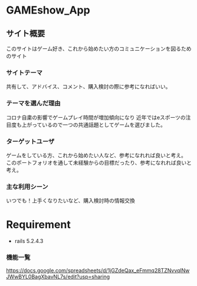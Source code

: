 # GAMEshow_App

## サイト概要
このサイトはゲーム好き、これから始めたい方のコミュニケーションを図るためのサイト

### サイトテーマ
共有して、アドバイス、コメント、購入検討の際に参考になればいい。

### テーマを選んだ理由
コロナ自粛の影響でゲームプレイ時間が増加傾向になり
近年ではeスポーツの注目度も上がっているので一つの共通話題としてゲームを選びました。

### ターゲットユーザ
ゲームをしている方、これから始めたい人など、参考になれれば良いと考え。
このポートフォリオを通して未経験からの目標だったり、参考になれれば良いと考え。

### 主な利用シーン
いつでも！上手くなりたいなど、購入検討時の情報交換

# Requirement
* rails 5.2.4.3


### 機能一覧
https://docs.google.com/spreadsheets/d/1jGZdeQax_eFmmq28TZNvvqlNwJWwBYL0BagXbavNL7s/edit?usp=sharing
